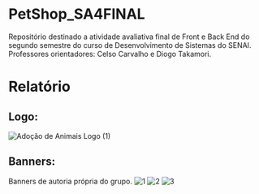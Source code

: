 # PetShop_SA4FINAL
Repositório destinado a atividade avaliativa final de Front e Back End do segundo semestre do curso de Desenvolvimento de Sistemas do SENAI.
<br>
Professores orientadores: Celso Carvalho e Diogo Takamori.

# Relatório

## Logo:

![Adoção de Animais Logo (1)](https://github.com/ProjetoJavaDiogo/PetShop_SA4FINAL/assets/124289155/522dc3b5-fe21-4178-b8f4-ab10200d1278)

## Banners: 
Banners de autoria própria do grupo. 
![1](https://github.com/ProjetoJavaDiogo/PetShop_SA4FINAL/assets/124289155/fde3249b-6051-45b5-8420-94f70bb05d55)
![2](https://github.com/ProjetoJavaDiogo/PetShop_SA4FINAL/assets/124289155/14438134-bcb6-4f5d-a9aa-73f65819af5f)
![3](https://github.com/ProjetoJavaDiogo/PetShop_SA4FINAL/assets/124289155/107aff5f-ff79-4219-8e5e-e45cc9f2e813)

